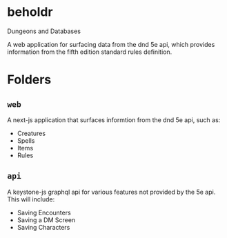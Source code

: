 # beholdr
Dungeons and Databases

A web application for surfacing data from the dnd 5e api, which provides information from the fifth edition standard rules definition.

# Folders

## `web`

A next-js application that surfaces informtion from the dnd 5e api, such as:

- Creatures
- Spells
- Items
- Rules

## `api`

A keystone-js graphql api for various features not provided by the 5e api. This will include:

- Saving Encounters
- Saving a DM Screen
- Saving Characters